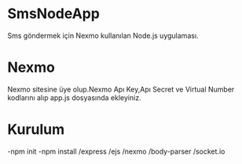 # SmsNodeApp
Sms göndermek için Nexmo kullanılan Node.js uygulaması.

# Nexmo
Nexmo sitesine üye olup.Nexmo Apı Key,Apı Secret ve Virtual Number kodlarını alıp app.js dosyasında ekleyiniz.

# Kurulum
-npm init
-npm install
/express
/ejs
/nexmo
/body-parser
/socket.io 

